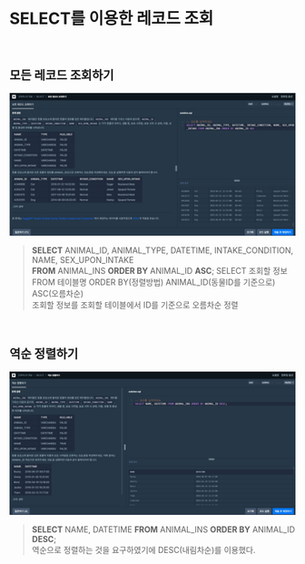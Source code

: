 # SELECT를 이용한 레코드 조회  
<br>

## 모든 레코드 조회하기  
![img](./select_01.jpg)  
>**SELECT** ANIMAL_ID, ANIMAL_TYPE, DATETIME, INTAKE_CONDITION, NAME, SEX_UPON_INTAKE   
> **FROM** ANIMAL_INS **ORDER BY** ANIMAL_ID **ASC**;
> SELECT 조회할 정보 FROM 테이블명 ORDER BY(정렬방법) ANIMAL_ID(동물ID를 기준으로) ASC(오름차순)  
> 조회할 정보를 조회할 테이블에서 ID를 기준으로 오름차순 정렬  

<br> 

## 역순 정렬하기  
![img](./select_02.jpg)  
> **SELECT** NAME, DATETIME **FROM** ANIMAL_INS **ORDER BY** ANIMAL_ID **DESC**;  
> 역순으로 정렬하는 것을 요구하였기에 DESC(내림차순)를 이용했다.  
